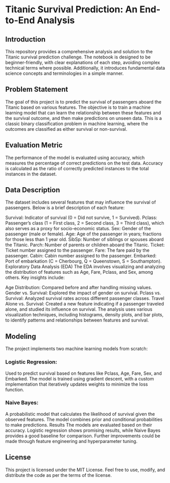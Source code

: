 # Titanic Survival Prediction: An End-to-End Analysis

## Introduction
This repository provides a comprehensive analysis and solution to the Titanic survival prediction challenge. The notebook is designed to be beginner-friendly, with clear explanations of each step, avoiding complex technical terms where possible. Additionally, it introduces fundamental data science concepts and terminologies in a simple manner.

## Problem Statement
The goal of this project is to predict the survival of passengers aboard the Titanic based on various features. The objective is to train a machine learning model that can learn the relationship between these features and the survival outcome, and then make predictions on unseen data. This is a classic binary classification problem in machine learning, where the outcomes are classified as either survival or non-survival.

## Evaluation Metric
The performance of the model is evaluated using accuracy, which measures the percentage of correct predictions on the test data. Accuracy is calculated as the ratio of correctly predicted instances to the total instances in the dataset.

## Data Description
The dataset includes several features that may influence the survival of passengers. Below is a brief description of each feature:

Survival: Indicator of survival (0 = Did not survive, 1 = Survived).
Pclass: Passenger’s class (1 = First class, 2 = Second class, 3 = Third class), which also serves as a proxy for socio-economic status.
Sex: Gender of the passenger (male or female).
Age: Age of the passenger in years; fractions for those less than 1 year old.
SibSp: Number of siblings or spouses aboard the Titanic.
Parch: Number of parents or children aboard the Titanic.
Ticket: Ticket number assigned to the passenger.
Fare: The fare paid by the passenger.
Cabin: Cabin number assigned to the passenger.
Embarked: Port of embarkation (C = Cherbourg, Q = Queenstown, S = Southampton).
Exploratory Data Analysis (EDA)
The EDA involves visualizing and analyzing the distribution of features such as Age, Fare, Pclass, and Sex, among others. Key insights include:

Age Distribution: Compared before and after handling missing values.
Gender vs. Survival: Explored the impact of gender on survival.
Pclass vs. Survival: Analyzed survival rates across different passenger classes.
Travel Alone vs. Survival: Created a new feature indicating if a passenger traveled alone, and studied its influence on survival.
The analysis uses various visualization techniques, including histograms, density plots, and bar plots, to identify patterns and relationships between features and survival.

## Modeling
The project implements two machine learning models from scratch:

### Logistic Regression:

Used to predict survival based on features like Pclass, Age, Fare, Sex, and Embarked.
The model is trained using gradient descent, with a custom implementation that iteratively updates weights to minimize the loss function.


### Naive Bayes:

A probabilistic model that calculates the likelihood of survival given the observed features.
The model combines prior and conditional probabilities to make predictions.
Results
The models are evaluated based on their accuracy. Logistic regression shows promising results, while Naive Bayes provides a good baseline for comparison. Further improvements could be made through feature engineering and hyperparameter tuning.

## License
This project is licensed under the MIT License. Feel free to use, modify, and distribute the code as per the terms of the license. 


